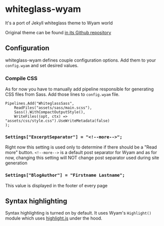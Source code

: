 # whiteglass-wyam
It's a port of Jekyll whiteglass theme to Wyam world

Original theme can be found [in its Github repository](https://github.com/yous/whiteglass)

## Configuration
whiteglass-wyam defines couple configuration options. Add them to your `config.wyam` and set desired values.

### Compile CSS
As for now you have to manually add pipeline responsible for generating CSS files from Sass. Add those lines to `config.wyam` file.

    Pipelines.Add("WhiteglassSass",
        ReadFiles("assets/sass/main.scss"),
        Sass().WithCompactOutputStyle(),
        WriteFiles((opt, ctx) => "assets/css/style.css").UseWriteMetadata(false)
    );

### `Settings["ExcerptSeparator"] = "<!--more-->";`
Right now this setting is used only to determine if there should be a "Read more" button. `<!--more-->` is a default post separator for Wyam and as for now, changing this setting will NOT change post separator used during site generation

### `Settings["BlogAuthor"] = "Firstname Lastname";`
This value is displayed in the footer of every page

## Syntax highlighting
Syntax highlighting is turned on by default. It uses Wyam's `Highlight()` module which uses [highlight.js][highlight] under the hood.

[highlight]: https://highlightjs.org/
